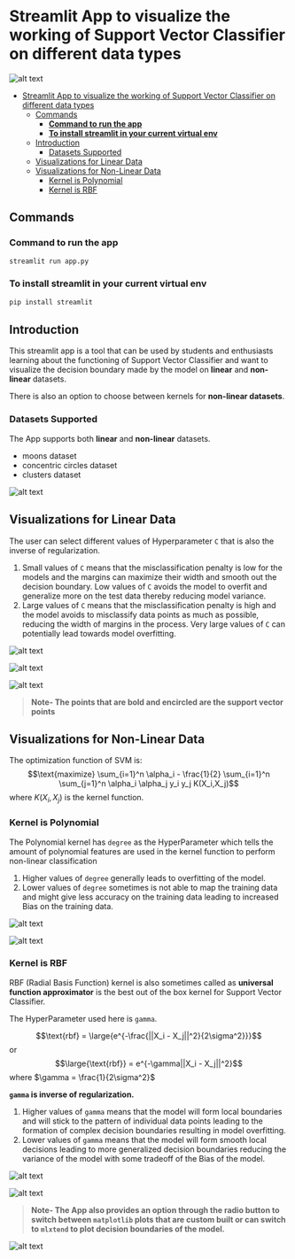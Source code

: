# Streamlit App to visualize the working of Support Vector Classifier on different data types

![alt text](<screenshots/Welcome Screen.png>)

- [Streamlit App to visualize the working of Support Vector Classifier on different data types](#streamlit-app-to-visualize-the-working-of-support-vector-classifier-on-different-data-types)
  - [Commands](#commands)
    - [**Command to run the app**](#command-to-run-the-app)
    - [**To install streamlit in your current virtual env**](#to-install-streamlit-in-your-current-virtual-env)
  - [Introduction](#introduction)
    - [Datasets Supported](#datasets-supported)
  - [Visualizations for Linear Data](#visualizations-for-linear-data)
  - [Visualizations for Non-Linear Data](#visualizations-for-non-linear-data)
    - [Kernel is Polynomial](#kernel-is-polynomial)
    - [Kernel is RBF](#kernel-is-rbf)

## Commands

### **Command to run the app**

```cmd
streamlit run app.py
```

### **To install streamlit in your current virtual env**

```cmd
pip install streamlit
```

## Introduction

This streamlit app is a tool that can be used by students and enthusiasts learning about the functioning of Support Vector Classifier and want to visualize the decision boundary made by the model on **linear** and **non-linear** datasets.

There is also an option to choose between kernels for **non-linear datasets**.

### Datasets Supported

The App supports both **linear** and **non-linear** datasets.

- moons dataset
- concentric circles dataset
- clusters dataset
  
![alt text](<screenshots/Data Types.png>)

## Visualizations for Linear Data

The user can select different values of Hyperparameter `C` that is also the inverse of regularization.

1. Small values of `C` means that the misclassification penalty is low for the models and the margins can maximize their width and smooth out the decision boundary. Low values of `C` avoids the model to overfit and generalize more on the test data thereby reducing model variance.
2. Large values of `C` means that the misclassification penalty is high and the model avoids to misclassify data points as much as possible, reducing the width of margins in the process. Very large values of `C` can potentially lead towards model overfitting.

![alt text](<screenshots/Linear 1.png>)

![alt text](<screenshots/Linear 2.png>)

![alt text](<screenshots/Linear 3.png>)

> **Note- The points that are bold and encircled are the support vector points**

## Visualizations for Non-Linear Data

The optimization function of SVM is:
$$\text{maximize} \sum_{i=1}^n \alpha_i - \frac{1}{2} \sum_{i=1}^n \sum_{j=1}^n \alpha_i \alpha_j y_i y_j K(X_i,X_j)$$
where $K(X_i,X_j)$ is the kernel function.

### Kernel is Polynomial

The Polynomial kernel has `degree` as the HyperParameter which tells the amount of polynomial features are used in the kernel function to perform non-linear classification

1. Higher values of `degree` generally leads to overfitting of the model.
2. Lower values of `degree` sometimes is not able to map the training data and might give less accuracy on the training data leading to increased Bias on the training data.

![alt text](<screenshots/Poly 1.png>)

![alt text](<screenshots/Poly 2.png>)

### Kernel is RBF

RBF (Radial Basis Function) kernel is also sometimes called as **universal function approximator** is the best out of the box kernel for Support Vector Classifier.

The HyperParameter used here is `gamma`.

$$\text{rbf} = \large{e^{-\frac{||X_i - X_j||^2}{2\sigma^2}}}$$
or
$$\large{\text{rbf}} = e^{-\gamma||X_i - X_j||^2}$$
where $\gamma = \frac{1}{2\sigma^2}$

**`gamma` is inverse of regularization.**

1. Higher values of `gamma` means that the model will form local boundaries and will stick to the pattern of individual data points leading to the formation of complex decision boundaries resulting in model overfitting.
2. Lower values of `gamma` means that the model will form smooth local decisions leading to more generalized decision boundaries reducing the variance of the model with some tradeoff of the Bias of the model.

![alt text](<screenshots/Gamma 1.png>)

![alt text](<screenshots/Gamma 2.png>)

> **Note- The App also provides an option through the radio button to switch between `matplotlib` plots that are custom built or can switch to `mlxtend` to plot decision boundaries of the model.**

![alt text](<screenshots/custom type.png>)
